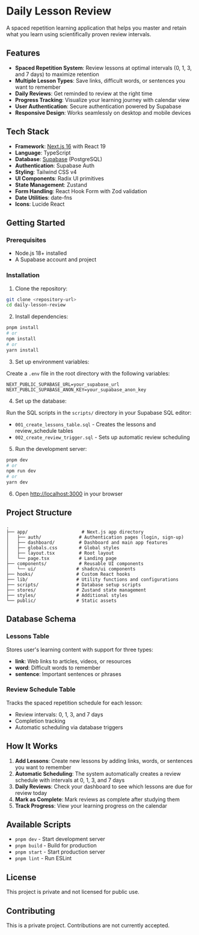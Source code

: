 # Daily Lesson Review

A spaced repetition learning application that helps you master and retain what you learn using scientifically proven review intervals.

## Features

- **Spaced Repetition System**: Review lessons at optimal intervals (0, 1, 3, and 7 days) to maximize retention
- **Multiple Lesson Types**: Save links, difficult words, or sentences you want to remember
- **Daily Reviews**: Get reminded to review at the right time
- **Progress Tracking**: Visualize your learning journey with calendar view
- **User Authentication**: Secure authentication powered by Supabase
- **Responsive Design**: Works seamlessly on desktop and mobile devices

## Tech Stack

- **Framework**: [Next.js 16](https://nextjs.org/) with React 19
- **Language**: TypeScript
- **Database**: [Supabase](https://supabase.com/) (PostgreSQL)
- **Authentication**: Supabase Auth
- **Styling**: Tailwind CSS v4
- **UI Components**: Radix UI primitives
- **State Management**: Zustand
- **Form Handling**: React Hook Form with Zod validation
- **Date Utilities**: date-fns
- **Icons**: Lucide React

## Getting Started

### Prerequisites

- Node.js 18+ installed
- A Supabase account and project

### Installation

1. Clone the repository:
```bash
git clone <repository-url>
cd daily-lesson-review
```

2. Install dependencies:
```bash
pnpm install
# or
npm install
# or
yarn install
```

3. Set up environment variables:

Create a `.env` file in the root directory with the following variables:
```env
NEXT_PUBLIC_SUPABASE_URL=your_supabase_url
NEXT_PUBLIC_SUPABASE_ANON_KEY=your_supabase_anon_key
```

4. Set up the database:

Run the SQL scripts in the `scripts/` directory in your Supabase SQL editor:
- `001_create_lessons_table.sql` - Creates the lessons and review_schedule tables
- `002_create_review_trigger.sql` - Sets up automatic review scheduling

5. Run the development server:
```bash
pnpm dev
# or
npm run dev
# or
yarn dev
```

6. Open [http://localhost:3000](http://localhost:3000) in your browser

## Project Structure

```
.
├── app/                    # Next.js app directory
│   ├── auth/              # Authentication pages (login, sign-up)
│   ├── dashboard/         # Dashboard and main app features
│   ├── globals.css        # Global styles
│   ├── layout.tsx         # Root layout
│   └── page.tsx           # Landing page
├── components/            # Reusable UI components
│   └── ui/               # shadcn/ui components
├── hooks/                # Custom React hooks
├── lib/                  # Utility functions and configurations
├── scripts/              # Database setup scripts
├── stores/               # Zustand state management
├── styles/               # Additional styles
└── public/               # Static assets
```

## Database Schema

### Lessons Table
Stores user's learning content with support for three types:
- **link**: Web links to articles, videos, or resources
- **word**: Difficult words to remember
- **sentence**: Important sentences or phrases

### Review Schedule Table
Tracks the spaced repetition schedule for each lesson:
- Review intervals: 0, 1, 3, and 7 days
- Completion tracking
- Automatic scheduling via database triggers

## How It Works

1. **Add Lessons**: Create new lessons by adding links, words, or sentences you want to remember
2. **Automatic Scheduling**: The system automatically creates a review schedule with intervals at 0, 1, 3, and 7 days
3. **Daily Reviews**: Check your dashboard to see which lessons are due for review today
4. **Mark as Complete**: Mark reviews as complete after studying them
5. **Track Progress**: View your learning progress on the calendar

## Available Scripts

- `pnpm dev` - Start development server
- `pnpm build` - Build for production
- `pnpm start` - Start production server
- `pnpm lint` - Run ESLint

## License

This project is private and not licensed for public use.

## Contributing

This is a private project. Contributions are not currently accepted.
